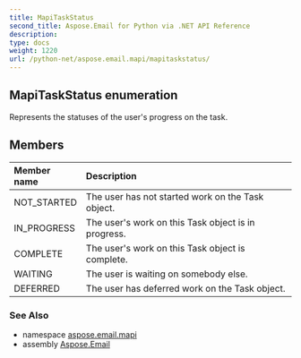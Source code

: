 ```yaml
---
title: MapiTaskStatus
second_title: Aspose.Email for Python via .NET API Reference
description: 
type: docs
weight: 1220
url: /python-net/aspose.email.mapi/mapitaskstatus/
---
```


## MapiTaskStatus enumeration

Represents the statuses of the user's progress on the task.

## Members
| Member name | Description |
| :- | :- |
|NOT_STARTED|The user has not started work on the Task object.|
|IN_PROGRESS|The user's work on this Task object is in progress.|
|COMPLETE|The user's work on this Task object is complete.|
|WAITING|The user is waiting on somebody else.|
|DEFERRED|The user has deferred work on the Task object.|

### See Also

* namespace [aspose.email.mapi](/email/python-net/aspose.email.mapi/)
* assembly [Aspose.Email](/email/python-net/)

